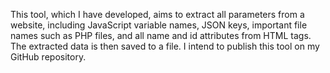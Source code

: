 This tool, which I have developed, aims to extract all parameters from a website, including JavaScript variable names, JSON keys, important file names such as PHP files, and all name and id attributes from HTML tags. The extracted data is then saved to a file. I intend to publish this tool on my GitHub repository.
